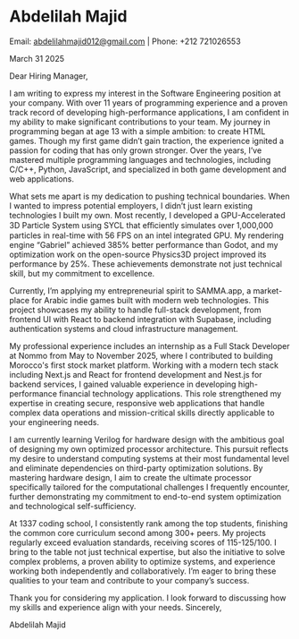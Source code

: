 # Abdelilah Majid
Email: abdelilahmajid012@gmail.com | Phone: +212 721026553

March 31 2025

Dear Hiring Manager,

I am writing to express my interest in the Software Engineering position at your
company. With over 11 years of programming experience and a proven track
record of developing high-performance applications, I am confident in my ability
to make significant contributions to your team.
My journey in programming began at age 13 with a simple ambition: to create
HTML games. Though my first game didn’t gain traction, the experience ignited
a passion for coding that has only grown stronger. Over the years, I’ve mastered
multiple programming languages and technologies, including C/C++, Python,
JavaScript, and specialized in both game development and web applications.

What sets me apart is my dedication to pushing technical boundaries. When I
wanted to impress potential employers, I didn’t just learn existing technologies
I built my own. Most recently, I developed a GPU-Accelerated 3D Particle System
using SYCL that eﬀiciently simulates over 1,000,000 particles in real-time
with 56 FPS on an intel integrated GPU. My rendering engine “Gabriel” achieved 385% better performance
than Godot, and my optimization work on the open-source Physics3D project
improved its performance by 25%. These achievements demonstrate not just
technical skill, but my commitment to excellence.

Currently, I’m applying my entrepreneurial spirit to SAMMA.app, a market-
place for Arabic indie games built with modern web technologies. This project
showcases my ability to handle full-stack development, from frontend UI with
React to backend integration with Supabase, including authentication systems
and cloud infrastructure management.

My professional experience includes an internship as a Full Stack Developer at Nommo from May to November 2025, where I contributed to building Morocco's first stock market platform. Working with a modern tech stack including Next.js and React for frontend development and Nest.js for backend services, I gained valuable experience in developing high-performance financial technology applications. This role strengthened my expertise in creating secure, responsive web applications that handle complex data operations and mission-critical skills directly applicable to your engineering needs.

I am currently learning Verilog for hardware design with the ambitious goal of designing my own optimized processor architecture. This pursuit reflects my desire to understand computing systems at their most fundamental level and eliminate dependencies on third-party optimization solutions. By mastering hardware design, I aim to create the ultimate processor specifically tailored for the computational challenges I frequently encounter, further demonstrating my commitment to end-to-end system optimization and technological self-sufficiency.

At 1337 coding school, I consistently rank among the top students, finishing
the common core curriculum second among 300+ peers. My projects regularly
exceed evaluation standards, receiving scores of 115-125/100.
I bring to the table not just technical expertise, but also the initiative to solve
complex problems, a proven ability to optimize systems, and experience working
both independently and collaboratively. I’m eager to bring these qualities to
your team and contribute to your company’s success.

Thank you for considering my application. I look forward to discussing how my
skills and experience align with your needs.
Sincerely,

Abdelilah Majid

